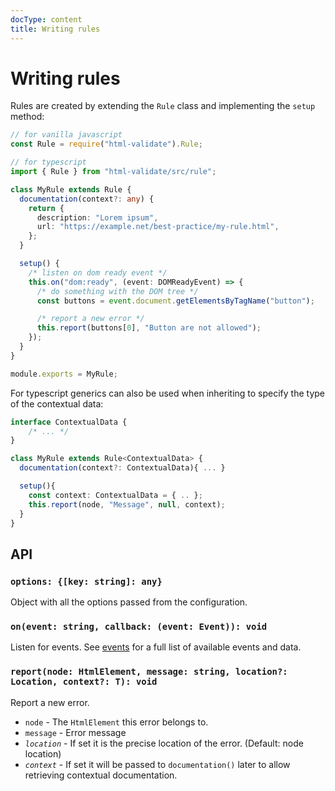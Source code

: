 ```yaml
---
docType: content
title: Writing rules
---
```


# Writing rules

Rules are created by extending the `Rule` class and implementing the `setup`
method:

```typescript
// for vanilla javascript
const Rule = require("html-validate").Rule;

// for typescript
import { Rule } from "html-validate/src/rule";

class MyRule extends Rule {
  documentation(context?: any) {
    return {
      description: "Lorem ipsum",
      url: "https://example.net/best-practice/my-rule.html",
    };
  }

  setup() {
    /* listen on dom ready event */
    this.on("dom:ready", (event: DOMReadyEvent) => {
      /* do something with the DOM tree */
      const buttons = event.document.getElementsByTagName("button");

      /* report a new error */
      this.report(buttons[0], "Button are not allowed");
    });
  }
}

module.exports = MyRule;
```

For typescript generics can also be used when inheriting to specify the type of
the contextual data:

```typescript
interface ContextualData {
    /* ... */
}

class MyRule extends Rule<ContextualData> {
  documentation(context?: ContextualData){ ... }

  setup(){
    const context: ContextualData = { .. };
    this.report(node, "Message", null, context);
  }
}
```

## API

### `options: {[key: string]: any}`

Object with all the options passed from the configuration.

### `on(event: string, callback: (event: Event)): void`

Listen for events. See [events](/dev/events.html) for a full list of available
events and data.

### `report(node: HtmlElement, message: string, location?: Location, context?: T): void`

Report a new error.

- `node` - The `HtmlElement` this error belongs to.
- `message` - Error message
- _`location`_ - If set it is the precise location of the error. (Default: node
  location)
- _`context`_ - If set it will be passed to `documentation()` later to allow
  retrieving contextual documentation.
